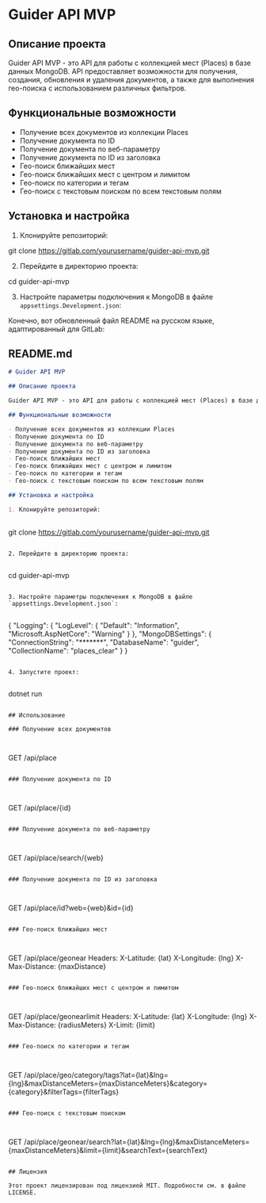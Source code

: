 # Guider API MVP

## Описание проекта

Guider API MVP - это API для работы с коллекцией мест (Places) в базе данных MongoDB. API предоставляет возможности для получения, создания, обновления и удаления документов, а также для выполнения гео-поиска с использованием различных фильтров.

## Функциональные возможности

- Получение всех документов из коллекции Places
- Получение документа по ID
- Получение документа по веб-параметру
- Получение документа по ID из заголовка
- Гео-поиск ближайших мест
- Гео-поиск ближайших мест с центром и лимитом
- Гео-поиск по категории и тегам
- Гео-поиск с текстовым поиском по всем текстовым полям

## Установка и настройка

1. Клонируйте репозиторий:
   
git clone https://gitlab.com/yourusername/guider-api-mvp.git


2. Перейдите в директорию проекта:
   
cd guider-api-mvp

3. Настройте параметры подключения к MongoDB в файле `appsettings.Development.json`:
   
Конечно, вот обновленный файл README на русском языке, адаптированный для GitLab:

## README.md



```markdown
# Guider API MVP

## Описание проекта

Guider API MVP - это API для работы с коллекцией мест (Places) в базе данных MongoDB. API предоставляет возможности для получения, создания, обновления и удаления документов, а также для выполнения гео-поиска с использованием различных фильтров.

## Функциональные возможности

- Получение всех документов из коллекции Places
- Получение документа по ID
- Получение документа по веб-параметру
- Получение документа по ID из заголовка
- Гео-поиск ближайших мест
- Гео-поиск ближайших мест с центром и лимитом
- Гео-поиск по категории и тегам
- Гео-поиск с текстовым поиском по всем текстовым полям

## Установка и настройка

1. Клонируйте репозиторий:
   

```
   git clone https://gitlab.com/yourusername/guider-api-mvp.git
   

```

2. Перейдите в директорию проекта:
   

```
   cd guider-api-mvp
   

```

3. Настройте параметры подключения к MongoDB в файле `appsettings.Development.json`:
   

```
   {
     "Logging": {
       "LogLevel": {
         "Default": "Information",
         "Microsoft.AspNetCore": "Warning"
       }
     },
     "MongoDBSettings": {
       "ConnectionString": "*******",
       "DatabaseName": "guider",
       "CollectionName": "places_clear"
     }
   }
   

```

4. Запустите проект:
   

```
   dotnet run
   

```

## Использование

### Получение всех документов



```
GET /api/place


```

### Получение документа по ID



```
GET /api/place/{id}


```

### Получение документа по веб-параметру



```
GET /api/place/search/{web}


```

### Получение документа по ID из заголовка



```
GET /api/place/id?web={web}&id={id}


```

### Гео-поиск ближайших мест



```
GET /api/place/geonear
Headers:
  X-Latitude: {lat}
  X-Longitude: {lng}
  X-Max-Distance: {maxDistance}


```

### Гео-поиск ближайших мест с центром и лимитом



```
GET /api/place/geonearlimit
Headers:
  X-Latitude: {lat}
  X-Longitude: {lng}
  X-Max-Distance: {radiusMeters}
  X-Limit: {limit}


```

### Гео-поиск по категории и тегам



```
GET /api/place/geo/category/tags?lat={lat}&lng={lng}&maxDistanceMeters={maxDistanceMeters}&category={category}&filterTags={filterTags}


```

### Гео-поиск с текстовым поиском



```
GET /api/place/geonear/search?lat={lat}&lng={lng}&maxDistanceMeters={maxDistanceMeters}&limit={limit}&searchText={searchText}


```

## Лицензия

Этот проект лицензирован под лицензией MIT. Подробности см. в файле LICENSE.


```